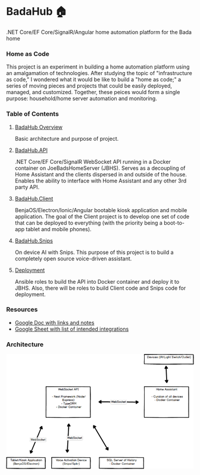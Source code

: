 # BadaHub 🏠
.NET Core/EF Core/SignalR/Angular home automation platform for the Bada home

### Home as Code
This project is an experiment in building a home automation platform using an amalgamation of technologies. After studying the topic of "infrastructure as code," I wondered what it would be like to build a "home as code;" a series of moving pieces and projects that could be easily deployed, managed, and customized. Together, these peices would form a single purpose: household/home server automation and monitoring.

### Table of Contents
1. [BadaHub Overview](badahub)
   
   Basic architecture and purpose of project.

2. [BadaHub.API](BadaHub.API)

   .NET Core/EF Core/SignalR WebSocket API running in a Docker container on JoeBadsHomeServer (JBHS). Serves as a decoupling of Home Assistant and the clients dispersed in and outside of the house. Enables the ability to interface with Home Assistant and any other 3rd party API.

3. [BadaHub.Client](BadaHub.Client)

   BenjaOS/Electron/Ionic/Angular bootable kiosk application and mobile application. The goal of the Client project is to develop one set of code that can be deployed to everything (with the priority being a boot-to-app tablet and mobile phones).

4. [BadaHub.Snips](BadaHub.Snips)

   On device AI with Snips. This purpose of this project is to build a completely open source voice-driven assistant. 

4. [Deployment](Deployment)

   Ansible roles to build the API into Docker container and deploy it to JBHS. Also, there will be roles to build Client code and Snips code for deployment.

### Resources
* [Google Doc with links and notes](https://goo.gl/upCyLR)
* [Google Sheet with list of intended integrations](https://goo.gl/FEHGTD)

### Architecture
![alt text](https://raw.githubusercontent.com/joe307bad/badahub/master/architecture.png)
